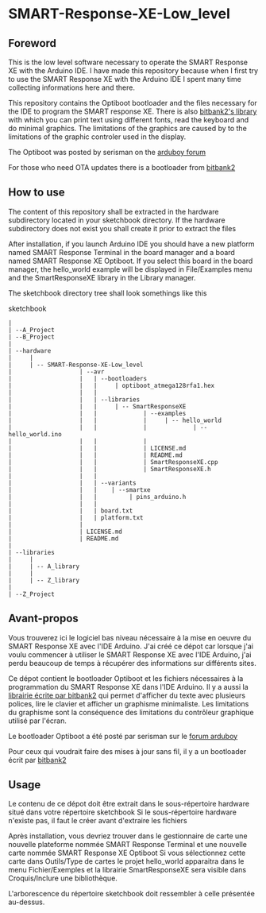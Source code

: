 # SMART-Response-XE-Low_level

## Foreword

This is the low level software necessary to operate the SMART Response XE with the Arduino IDE. I have made this repository because when I first try to use the SMART Response XE with the Arduino IDE I spent many time collecting informations here and there.

This repository contains the Optiboot bootloader and the files necessary for the IDE to program the SMART response XE.
There is also [bitbank2's library](https://github.com/bitbank2/SmartResponseXE) with which you can print text using different fonts, read the keyboard and do minimal graphics. The limitations of the graphics are caused by to the limitations of the graphic controler used in the display.

The Optiboot was posted by serisman on the [arduboy forum](https://community.arduboy.com/t/smart-response-xe-re-purposed-into-arduboy/6094/176)

For those who need OTA updates there is a bootloader from [bitbank2](https://github.com/bitbank2/SMART_bootloader)

## How to use

The content of this repository shall be extracted in the hardware subdirectory located in your sketchbook directory.
If the hardware subdirectory does not exist you shall create it prior to extract the files

After installation, if you launch Arduino IDE you should have a new platform named SMART Response Terminal in the board manager and a board named SMART Response XE Optiboot.
If you select this board in the board manager, the hello_world example will be displayed in File/Examples menu and the SmartResponseXE library in the Library manager.

The sketchbook directory tree shall look somethings like this

sketchbook

    |
    | --A_Project
    | --B_Project
    |
    | --hardware
    |     |
    |     | -- SMART-Response-XE-Low_level
    |                   | --avr
    |                   |   | --bootloaders
    |                   |   |     | optiboot_atmega128rfa1.hex
    |                   |   |
    |                   |   | --libraries
    |                   |   |     | -- SmartResponseXE
    |                   |   |             | --examples
    |                   |   |             |     | -- hello_world
    |                   |   |             |             | -- hello_world.ino
    |                   |   |             |
    |                   |   |             | LICENSE.md
    |                   |   |             | README.md
    |                   |   |             | SmartResponseXE.cpp
    |                   |   |             | SmartResponseXE.h
    |                   |   |
    |                   |   | --variants
    |                   |   |    | --smartxe
    |                   |   |         | pins_arduino.h
    |                   |   |
    |                   |   | board.txt
    |                   |   | platform.txt
    |                   |
    |                   | LICENSE.md
    |                   | README.md
    |
    | --libraries
    |     |
    |     | -- A_library
    |     |
    |     | -- Z_library
    |
    | --Z_Project
    

## Avant-propos

Vous trouverez ici le logiciel bas niveau nécessaire à la mise en oeuvre du SMART Response XE avec l\'IDE Arduino. J\'ai créé ce dépot car lorsque j\'ai voulu commencer à utiliser le SMART Response XE avec l\'IDE Arduino, j\'ai perdu beaucoup de temps à récupérer des informations sur différents sites.

Ce dépot contient le bootloader Optiboot et les fichiers nécessaires à la programmation du SMART Response XE dans l'IDE Arduino.
Il y a aussi la [librairie écrite par bitbank2](https://github.com/bitbank2/SmartResponseXE) qui permet d\'afficher du texte avec plusieurs polices, lire le clavier et afficher un graphisme minimaliste. Les limitations du graphisme sont la conséquence des limitations du contrôleur graphique utilisé par l'écran.

Le bootloader Optiboot a été posté par serisman sur le [forum arduboy](https://community.arduboy.com/t/smart-response-xe-re-purposed-into-arduboy/6094/176)

Pour ceux qui voudrait faire des mises à jour sans fil, il y a un bootloader écrit par [bitbank2](https://github.com/bitbank2/SMART_bootloader)

## Usage

Le contenu de ce dépot doit être extrait dans le sous-répertoire hardware situé dans votre répertoire sketchbook
Si le sous-répertoire hardware n\'existe pas, il faut le créer avant d\'extraire les fichiers

Après installation, vous devriez trouver dans le gestionnaire de carte une nouvelle plateforme nommée SMART Response Terminal et une nouvelle carte nommée SMART Response XE Optiboot
Si vous sélectionnez cette carte dans Outils/Type de cartes le projet hello_world apparaitra dans le menu Fichier/Exemples et la librairie SmartResponseXE sera visible dans Croquis/Inclure une bibliothèque.

L\'arborescence du répertoire sketchbook doit ressembler à celle présentée au-dessus.
